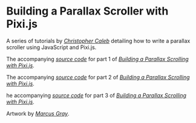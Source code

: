 Building a Parallax Scroller with Pixi.js
=========================================

A series of tutorials by *[Christopher Caleb](http://www.yeahbutisitflash.com/?page_id=2)* detailing how to write a parallax scroller using JavaScript and Pixi.js.

The accompanying *[source code](https://github.com/ccaleb/pixi-parallax-scroller/tree/master/tutorial-1)* for part 1 of *[Building a Parallax Scrolling with Pixi.js](http://www.yeahbutisitflash.com/?p=5226)*.

The accompanying *[source code](https://github.com/ccaleb/pixi-parallax-scroller/tree/master/tutorial-2)* for part 2 of *[Building a Parallax Scrolling with Pixi.js](http://www.yeahbutisitflash.com/?p=5226)*.

he accompanying *[source code](https://github.com/ccaleb/pixi-parallax-scroller/tree/master/tutorial-3)* for part 3 of *[Building a Parallax Scrolling with Pixi.js](http://www.yeahbutisitflash.com/?p=6346)*.

Artwork by *[Marcus Gray](http://gray-marcus.wix.com/grayillustration)*.
